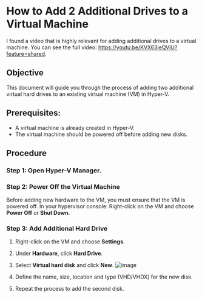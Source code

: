 # How to Add 2 Additional Drives to a Virtual Machine

 I found a video that is highly relevant for adding additional drives to a virtual machine. You can see the full video: https://youtu.be/KVX63ieQVjU?feature=shared.

## Objective

This document will guide you through the process of adding two additional virtual hard drives to an existing virtual machine (VM) in  Hyper-V.

## Prerequisites:

- A virtual machine is already created in Hyper-V.
- The virtual machine should be powered off before adding new disks.

## Procedure

### Step 1: Open Hyper-V Manager. 

### Step 2: Power Off the Virtual Machine

Before adding new hardware to the VM, you must ensure that the VM is powered off. In your hypervisor console:
Right-click on the VM and choose **Power Off** or **Shut Down**.


### Step 3: Add Additional Hard Drive

1. Right-click on the VM and choose **Settings**.
2. Under **Hardware**, click **Hard Drive**.
3. Select **Virtual hard disk** and click **New**.
   ![image](https://github.com/user-attachments/assets/61d786ae-65f8-43c6-bae3-94188e490930)
4. Define the name, size, location and type (VHD/VHDX) for the new disk.
   
5. Repeat the process to add the second disk. 
